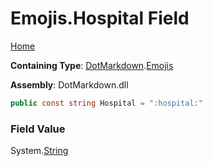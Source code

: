 # Emojis\.Hospital Field

[Home](../../../README.md)

**Containing Type**: [DotMarkdown](../../README.md)\.[Emojis](../README.md)

**Assembly**: DotMarkdown\.dll

```csharp
public const string Hospital = ":hospital:"
```

### Field Value

System\.[String](https://docs.microsoft.com/en-us/dotnet/api/system.string)
